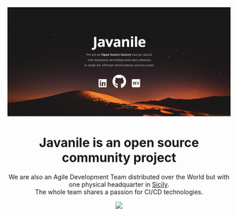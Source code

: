<div align="center">

<a href="https://javanile.org" target="_blank">
<img src="javanile-landing.png"/>
</a>

<h1>Javanile is an open source community project</h1>

We are also an Agile Development Team distributed over the World but with one physical headquarter in [Sicily](https://en.wikipedia.org/wiki/Sicily).  
The whole team shares a passion for CI/CD technologies.

<a href="https://www.buymeacoffee.com/francescobianco"><img src="https://img.buymeacoffee.com/button-api/?text=Buy me a coffee&emoji=&slug=francescobianco&button_colour=FFDD00&font_colour=000000&font_family=Cookie&outline_colour=000000&coffee_colour=ffffff" /></a>

</div>
